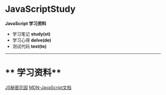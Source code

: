 # JavaScriptStudy
**JavaScript 学习资料**
* 学习笔记  **study(st)**
* 学习心得  **delve(de)**
* 测试代码  **test(te)**

---
** 学习资料**
=====
[JS秘密花园](http://bonsaiden.github.io/JavaScript-Garden/zh/)
[MDN-JavaScript文档](https://developer.mozilla.org/zh-CN/docs/Web/JavaScript/Guide)
